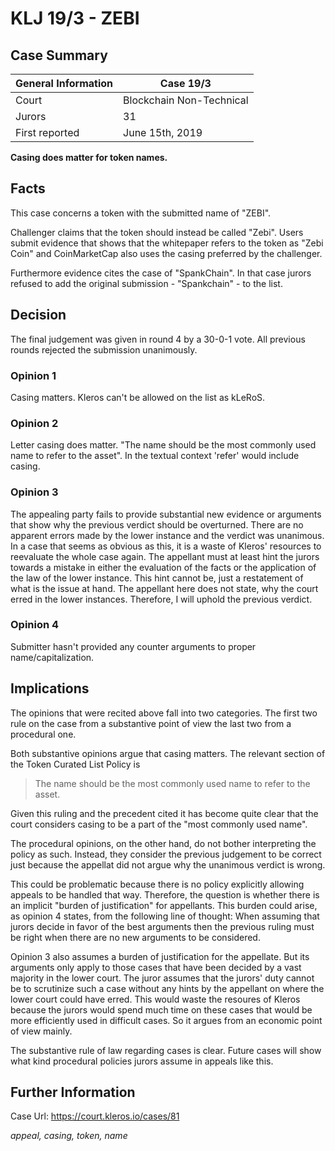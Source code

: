 # KLJ 19/3 - ZEBI

## Case Summary

General Information | Case 19/3 
--- | ---
Court | Blockchain Non-Technical
Jurors | 31
First reported | June 15th, 2019

**Casing does matter for token names.**

## Facts
This case concerns a token with the submitted name of "ZEBI".

Challenger claims that the token should instead be called "Zebi". Users
submit evidence that shows that the whitepaper refers to the token as
"Zebi Coin" and CoinMarketCap also uses the casing preferred by the challenger.

Furthermore evidence cites the case of "SpankChain". In that case jurors
refused to add the original submission - "Spankchain" - to the list.

## Decision
The final judgement was given in round 4 by a 30-0-1 vote. All previous
rounds rejected the submission unanimously.

### Opinion 1
Casing matters. Kleros can't be allowed on the list as kLeRoS.

### Opinion 2
Letter casing does matter. "The name should be the most commonly used name
to refer to the asset". In the textual context 'refer' would include casing.

### Opinion 3
The appealing party fails to provide substantial new evidence or arguments
that show why the previous verdict should be overturned. There are no
apparent errors made by the lower instance and the verdict was unanimous.
In a case that seems as obvious as this, it is a waste of Kleros' resources
to reevaluate the whole case again. The appellant must at least hint the
jurors towards a mistake in either the evaluation of the facts or the
application of the law of the lower instance. This hint cannot be, just a
restatement of what is the issue at hand. The appellant here does not
state, why the court erred in the lower instances. Therefore, I will
uphold the previous verdict.

### Opinion 4
Submitter hasn't provided any counter arguments to proper name/capitalization.

## Implications
The opinions that were recited above fall into two categories. The first two
rule on the case from a substantive point of view the last two from a
procedural one.

Both substantive opinions argue that casing matters. The relevant section
of the Token Curated List Policy is

> The name should be the most commonly used name to refer to the asset.

Given this ruling and the precedent cited it has become quite clear that
the court considers casing to be a part of the "most commonly used name".

The procedural opinions, on the other hand, do not bother interpreting the
policy as such. Instead, they consider the previous judgement to be correct
just because the appellat did not argue why the unanimous verdict is wrong.

This could be problematic because there is no policy explicitly allowing
appeals to be handled that way. Therefore, the question is whether there 
is an implicit "burden of justification" for appellants. This burden could
arise, as opinion 4 states, from the following line of thought: When assuming
that jurors decide in favor of the best arguments then the previous ruling
must be right when there are no new arguments to be considered.

Opinion 3 also assumes a burden of justification for the appellate. But its
arguments only apply to those cases that have been decided by a vast majority
in the lower court. The juror assumes that the jurors' duty cannot be to
scrutinize such a case without any hints by the appellant on where the lower
court could have erred. This would waste the resoures of Kleros because the
jurors would spend much time on these cases that would be more efficiently
used in difficult cases. So it argues from an economic point of view mainly.

The substantive rule of law regarding cases is clear. Future cases will show
what kind procedural policies jurors assume in appeals like this.

## Further Information
Case Url: https://court.kleros.io/cases/81

*appeal, casing, token, name*
